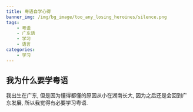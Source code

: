 ```yaml
---
title: 粤语自学心得
banner_img: /img/bg_image/too_any_losing_heroines/silence.png
tags: 
    - 粤语
    - 广东话
    - 学习
    - 语言
categories: 
    - 学习
---
```


## 我为什么要学粤语
我出生在广东, 但是因为懂得都懂的原因从小在湖南长大, 因为之后还是会回到广东发展, 所以我觉得有必要学习粤语.
